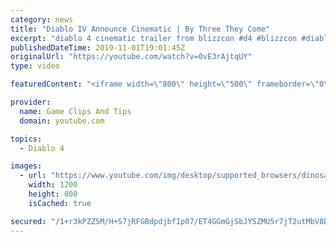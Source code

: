 ```yaml
---
category: news
title: "Diablo IV Announce Cinematic | By Three They Come"
excerpt: "diablo 4 cinematic trailer from blizzcon #d4 #blizzcon #diablo."
publishedDateTime: 2019-11-01T19:01:45Z
originalUrl: "https://youtube.com/watch?v=0vE3rAjtqUY"
type: video

featuredContent: "<iframe width=\"800\" height=\"500\" frameborder=\"0\" src=\"https://www.youtube.com/embed/0vE3rAjtqUY\" allow=\"accelerometer; autoplay; encrypted-media; gyroscope; picture-in-picture\" allowfullscreen></iframe>"

provider:
  name: Game Clips And Tips
  domain: youtube.com

topics:
  - Diablo 4

images:
  - url: "https://www.youtube.com/img/desktop/supported_browsers/dinosaur.png"
    width: 1200
    height: 800
    isCached: true

secured: "/1+r3kPZZ5M/H+S7jRFGBdpdjbfIp07/ET4GGmGjSbJYSZMU5r7jT2utMbV8DZMmwfIHhvHDjbrC9qlG9P9qCwJ2XjGZuoI9N02qR/JgTBhZA/n0/U4cTtSz1Qg+SIQKFVvMoXZExjZ87l+bM9joYeLOd02Hnh7qsnvwuK2FH+/6fOxTmtOkOESDD68oDFF39HdCz2kEBBPqA8ZGF+8PpN39cSNUE0rxj43f/LhOqaUcqytXsleK8Ckzm9jURw248ZbV1IqpSKR1vZpUfra3Yrgnty8OIJMoNwdsJesRIiXvKaPA5gCF5KsdS3n3iTCldFsO6hGomTdWlRdYTVx8iq6jBvH5AIhvZzOutOHCwwlxydc/RTEax4ba0S/3kphNLHRvOMVU3Hf6VfyG2QU27Q==;Zr55aGTkdcdBRUdp4xiy5Q=="
---
```


